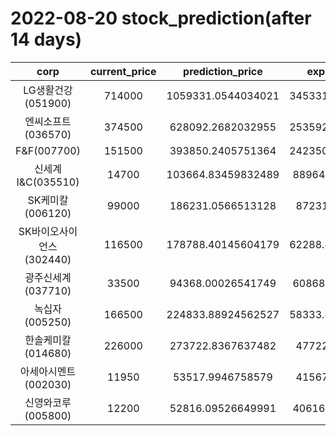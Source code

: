 # 2022-08-20 stock_prediction(after 14 days)

|   corp   |   current_price   |   prediction_price   |   expected_profit   |
|:--------:|:-----------------:|:--------------------:|:-------------------:|
|LG생활건강(051900)|714000|1059331.0544034021|345331.05440340214|
|엔씨소프트(036570)|374500|628092.2682032955|253592.26820329553|
|F&F(007700)|151500|393850.2405751364|242350.24057513638|
|신세계 I&C(035510)|14700|103664.83459832489|88964.83459832489|
|SK케미칼(006120)|99000|186231.0566513128|87231.0566513128|
|SK바이오사이언스(302440)|116500|178788.40145604179|62288.401456041785|
|광주신세계(037710)|33500|94368.00026541749|60868.00026541749|
|녹십자(005250)|166500|224833.88924562527|58333.889245625265|
|한솔케미칼(014680)|226000|273722.8367637482|47722.8367637482|
|아세아시멘트(002030)|11950|53517.9946758579|41567.9946758579|
|신영와코루(005800)|12200|52816.09526649991|40616.09526649991|

